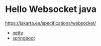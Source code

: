 # Hello Websocket java

<https://jakarta.ee/specifications/websocket/>

- [netty](netty)
- [springboot](springboot)

